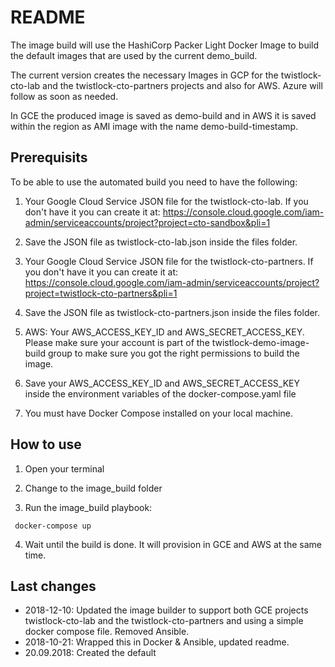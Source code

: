 # README

The image build will use the HashiCorp Packer Light Docker Image to build the default images that are used by the current demo_build.

The current version creates the necessary Images in GCP for the twistlock-cto-lab and the twistlock-cto-partners projects and also for AWS. Azure will follow as soon as needed.

In GCE the produced image is saved as demo-build and in AWS it is saved within the region as AMI image with the name demo-build-timestamp.

## Prerequisits

To be able to use the automated build you need to have the following:

1. Your Google Cloud Service JSON file for the twistlock-cto-lab. If you don't have it you can create it at: https://console.cloud.google.com/iam-admin/serviceaccounts/project?project=cto-sandbox&pli=1

2. Save the JSON file as twistlock-cto-lab.json inside the files folder.

3. Your Google Cloud Service JSON file for the twistlock-cto-partners. If you don't have it you can create it at: https://console.cloud.google.com/iam-admin/serviceaccounts/project?project=twistlock-cto-partners&pli=1

4. Save the JSON file as twistlock-cto-partners.json inside the files folder.

5. AWS: Your AWS_ACCESS_KEY_ID and AWS_SECRET_ACCESS_KEY. Please make sure your account is part of the  twistlock-demo-image-build group to make sure you got the right permissions to build the image.

6. Save your AWS_ACCESS_KEY_ID and AWS_SECRET_ACCESS_KEY inside the environment variables of the docker-compose.yaml file

7. You must have Docker Compose installed on your local machine.

## How to use

 1. Open your terminal

 2. Change to the image_build folder

 3. Run the image_build playbook:

```
 docker-compose up
```

 4. Wait until the build is done. It will provision in GCE and AWS at the same time.  

## Last changes
 - 2018-12-10: Updated the image builder to support both GCE projects twistlock-cto-lab and the twistlock-cto-partners and using a simple docker compose file. Removed Ansible.
 - 2018-10-21: Wrapped this in Docker & Ansible, updated readme.
 - 20.09.2018: Created the default
